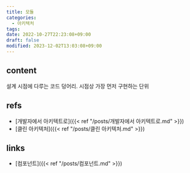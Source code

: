 ```yaml
---
title: 모듈
categories:
  - 아키텍처
tags: 
date: 2022-10-27T22:23:08+09:00
draft: false
modified: 2023-12-02T13:03:08+09:00
---
```


## content
설계 시점에 다루는 코드 덩어리. 시점상 가장 먼저 구현하는 단위


## refs
- [개발자에서 아키텍트로]({{< ref "/posts/개발자에서 아키텍트로.md" >}})
- [클린 아키텍처]({{< ref "/posts/클린 아키텍처.md" >}})


## links
- [컴포넌트]({{< ref "/posts/컴포넌트.md" >}})
